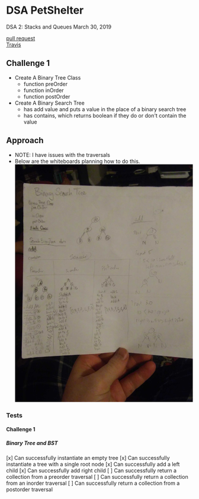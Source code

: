 # DSA PetShelter
DSA 2: Stacks and Queues
March 30, 2019

[pull request](https://github.com/abferris/data-structures-and-algorithms/pull/42)  
[Travis](https://travis-ci.com/abferris/data-structures-and-algorithms)
## Challenge 1

* Create A Binary Tree Class
  * function preOrder
  * function inOrder
  * function postOrder
* Create A Binary Search Tree
  * has add value and puts a value in the place of a binary search tree
  * has contains, which returns boolean if they do or don't contain the value

## Approach 
* NOTE: I have issues with the traversals
* Below are the whiteboards planning how to do this.
![UML](./treeuml.jpg)






### Tests
#### Challenge 1  
##### Binary Tree and BST
[x] Can successfully instantiate an empty tree
[x] Can successfully instantiate a tree with a single root node
[x] Can successfully add a left child 
[x] Can successfully add right child
[ ] Can successfully return a collection from a preorder traversal
[ ] Can successfully return a collection from an inorder traversal
[ ] Can successfully return a collection from a postorder traversal
